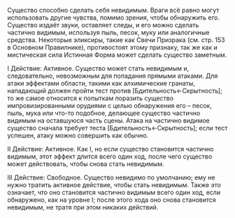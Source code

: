 Существо способно сделать себя невидимым. Враги всё равно могут использовать другие чувства, помимо зрения, чтобы обнаружить его. Существо издаёт звуки, оставляет следы, и его можно сделать частично видимым, используя пыль, песок, муку или аналогичные средства. Некоторые эликсиры, такие как Свечи Призрака (см. стр. 153 в Основном Правилнике), противостоят этому признаку, так же как и мистическая сила Истинная Форма может сделать существо заметным.

I Действие: Активное. Существо может стать невидимым и, следовательно, невозможным для попадания прямыми атаками. Для атаки эффектами области, такими как алхимические гранаты, нападающий должен пройти тест против [Бдительность←Скрытность]; то же самое относится к попыткам поразить существо импровизированными орудиями с целью обнаружения его – песок, пыль, мука или что-то подобное, делающее существо частично видимым на оставшуюся часть сцены. Атака на частично видимое существо сначала требует теста [Бдительность←Скрытность]; если тест успешен, атаку можно совершить как обычно.

II Действие: Активное. Как I, но если существо становится частично видимым, этот эффект длится всего один ход, после чего существо может действовать, чтобы снова стать невидимым.

III Действие: Свободное. Существо невидимо по умолчанию; ему не нужно тратить активное действие, чтобы стать невидимым. Также это означает, что оно становится частично видимым всего один ход, если обнаружено, как на уровне I; после этого хода оно снова становится невидимым, не тратя при этом никаких действий.